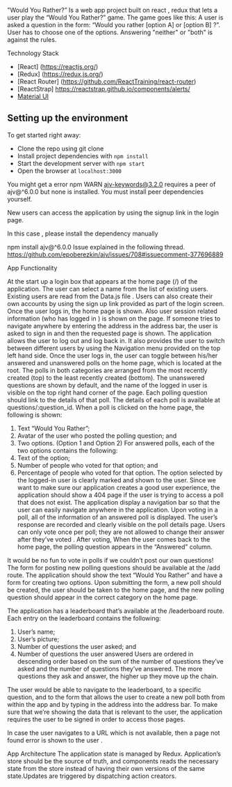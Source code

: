 "Would You Rather?” Is a web app project built on react , redux  that lets a user play the “Would You Rather?” game. The game goes like this: A user is asked a question in the form: “Would you rather [option A] or [option B] ?”. User has to choose one of the options. Answering "neither" or "both" is against the rules.

Technology Stack
* [React] (https://reactjs.org/)
* [Redux] (https://redux.js.org/)
* [React Router] (https://github.com/ReactTraining/react-router)
* [ReactStrap] https://reactstrap.github.io/components/alerts/
* [Material UI](https://material-ui.com/)

## Setting up the environment
To get started right away:
* Clone the repo using git clone
* Install project dependencies with `npm install`
* Start the development server with `npm start`
* Open the browser at `localhost:3000`

You might get a error
npm WARN ajv-keywords@3.2.0 requires a peer of ajv@^6.0.0 but none is installed. You must install peer dependencies yourself.

New users can access the application by using the signup link in the login page. 

In this case , please install the dependency manually

npm install ajv@^6.0.0
Issue explained in the following thread.
https://github.com/epoberezkin/ajv/issues/708#issuecomment-377696889

App Functionality

At the start up a  login box that appears at the home page (/) of the application. The user can select a name from the list of existing users.  Existing users are read from the Data.js file . Users can also create their own accounts by using the sign up link provided as part of the login screen.
Once the user logs in, the home page is  shown. Also user session related information (who has logged in ) is shown on the page. If someone tries to navigate anywhere by entering the address in the address bar, the user is asked to sign in and then the requested page is shown. The application allows the user to log out and log back in. It also provides the user to switch between different users by using the Navigation menu provided on the top left hand side.
Once the user logs in, the user can toggle between his/her answered and unanswered polls on the home page, which is located at the root. The polls in both categories are arranged from the most recently created (top) to the least recently created (bottom). The unanswered questions are shown by default, and the name of the logged in user is visible on the top right hand corner of the page.
Each polling question should link to the details of that poll. The details of each poll is available at questions/:question_id.
When a poll is clicked on the home page, the following is shown:
1. Text “Would You Rather”;
2. Avatar of the user who posted the polling question; and
3. Two options. (Option 1 and Option 2)
For answered polls, each of the two options contains the following:
1. Text of the option;
2. Number of people who voted for that option; and
3. Percentage of people who voted for that option.
The option selected by the logged-in user is clearly marked and shown to the user.
Since we want to make sure our application creates a good user experience, the application should show a 404 page if the user is trying to access a poll that does not exist.  The application display a navigation bar so that the user can easily navigate anywhere in the application.
Upon voting in a poll, all of the information of an answered poll is displayed. The user’s response are recorded and clearly visible on the poll details page. Users can only vote once per poll; they are not allowed to change their answer after they’ve voted . After voting, When the user comes back to the home page, the polling question appears in the “Answered” column.

It would be no fun to vote in polls if we couldn’t post our own questions! The form for posting new polling questions should be available at the /add route. The application should show the text “Would You Rather” and have a form for creating two options. Upon submitting the form, a new poll should be created, the user should be taken to the home page, and the new polling question should appear in the correct category on the home page.

The application has a leaderboard that’s available at the /leaderboard route. Each entry on the leaderboard contains the following:
1. User’s name;
2. User’s picture;
3. Number of questions the user asked; and
4. Number of questions the user answered
Users are ordered in descending order based on the sum of the number of questions they’ve asked and the number of questions they’ve answered. The more questions they ask and answer, the higher up they move up the chain.

The user would be able to navigate to the leaderboard, to a specific question, and to the form that allows the user to create a new poll both from within the app and by typing in the address into the address bar. To make sure that we’re showing the data that is relevant to the user, the application requires the user to be signed in order to access those pages.

In case the user navigates to a URL which is not available, then a page not found error is shown to the user .

App Architecture
The application state is  managed by Redux.
Application’s store should be the source of truth, and components reads the necessary state from the store instead of having their own versions of the same state.Updates are  triggered by dispatching action creators.
